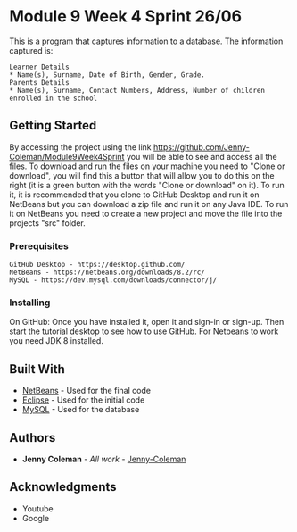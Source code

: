 # Module 9 Week 4 Sprint 26/06

This is a program that captures information to a database. The information captured is:
```
Learner Details
* Name(s), Surname, Date of Birth, Gender, Grade.
Parents Details
* Name(s), Surname, Contact Numbers, Address, Number of children enrolled in the school
```

## Getting Started

By accessing the project using the link https://github.com/Jenny-Coleman/Module9Week4Sprint you will be able to see and access all the files. To download and run the files on 
your machine you need to "Clone or download", you will find this a button that will allow you to do this on the right (it is a green button with the words "Clone or download" 
on it). To run it, it is recommended that you clone to GitHub Desktop and run it on NetBeans but you can download a zip file and run it on any Java IDE. To run it on NetBeans 
you need to create a new project and move the file into the projects "src" folder.

### Prerequisites
```
GitHub Desktop - https://desktop.github.com/ 
NetBeans - https://netbeans.org/downloads/8.2/rc/
MySQL - https://dev.mysql.com/downloads/connector/j/
```

### Installing

On GitHub: Once you have installed it, open it and sign-in or sign-up. Then start the tutorial desktop to see how to use GitHub. For Netbeans to work you need JDK 8 installed.

## Built With

* [NetBeans](https://netbeans.org/) - Used for the final code
* [Eclipse](https://www.eclipse.org/) - Used for the initial code
* [MySQL](https://dev.mysql.com/) - Used for the database

## Authors

* **Jenny Coleman** - *All work* - [Jenny-Coleman](https://github.com/Jenny-Coleman)

## Acknowledgments

* Youtube
* Google
